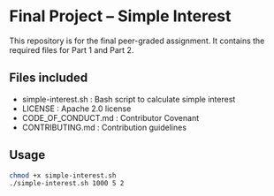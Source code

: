 # Final Project – Simple Interest

This repository is for the final peer-graded assignment.
It contains the required files for Part 1 and Part 2.

## Files included
- simple-interest.sh : Bash script to calculate simple interest
- LICENSE : Apache 2.0 license
- CODE_OF_CONDUCT.md : Contributor Covenant
- CONTRIBUTING.md : Contribution guidelines

## Usage
```bash
chmod +x simple-interest.sh
./simple-interest.sh 1000 5 2
